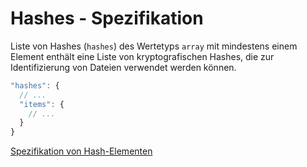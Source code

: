 # Hashes - Spezifikation

Liste von Hashes (`hashes`) des Wertetyps `array` mit mindestens einem Element enthält eine Liste von kryptografischen Hashes, die zur Identifizierung von Dateien verwendet werden können.

```javascript
"hashes": {
  // ...
  "items": {
    // ...
  }
}
```

[Spezifikation von Hash-Elementen](types/full_product_name/product_identification_helper/hashes/hash-spec.de.md)
